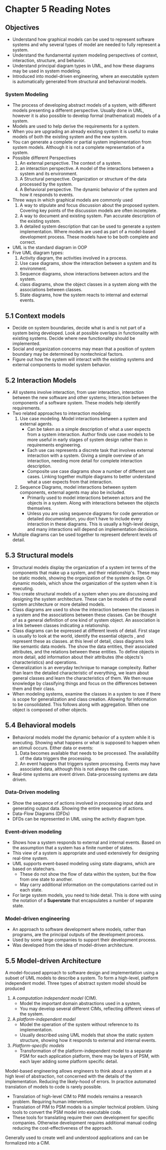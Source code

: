 <!-- Tanis Olesen 09/22/2021 -->
# Chapter 5 Reading Notes
## Objectives
* Understand how graphical models can be used to represent software systems and why several types of model are needed to fully represent a system.
* Understand the fundamental system modeling perspectives of context, interaction, structure, and behavior.
* Understand principal diagram types in UML, and how these diagrams may be used in system modeling.
* Introduced into model-driven engineering, where an executable system is automatically generated from structural and behavioral models.
  
### System Modeling
* The process of developing abstract models of a system, with different models presenting a different perspective. Usually done in UML, however it is also possible to develop formal (mathematical) models of a system.
* Models are used to help derive the requirements for a system. 
* When you are upgrading an already existing system it is useful to make models of both the existing system and the new system.
* You can generate a complete or partial system implementation from system models. Although it is not a complete representation of a system.
* Possible different Perspectives
    1. An external perspective. The context of a system.
    2. an interaction perspective. A model of the interactions between a system and its environment.
    3. A Structural perspective. Organization or structure of the data processed by the system.
    4. A Behavioral perspective. The dynamic behavior of the system and how it responds to events.
* Three ways in which graphical models are commonly used
    1. A way to stipulate and focus discussion about the proposed system. Covering key points of the discussion models are often incomplete.
    2. A way to document and existing system. Pan accurate description of the existing system.
    3. A detailed system description that can be used to generate a system implementation. Where models are used as part of a model-based development process. These models have to be both complete and correct. 
* UML is the standard diagram in OOP
* Five UML diagram types: 
    1. Activity diagram, the activities involved in a process. 
    2. Use case diagrams, show the interaction between a system and its environment.
    3. Sequence diagrams, show interactions between actors and the system.
    4. class diagrams, show the object classes in a system along with the associations between classes.
    5. State diagrams, how the system reacts to internal and external events.

## 5.1 Context models
* Decide on system boundaries, decide what is and is not part of a system being developed. Look at possible overlaps in functionality with existing systems. Decide where new functionality should be implemented.
* Social and organization concerns may mean that a position of system boundary may be determined by nontechnical factors.
* Figure out how the system will interact with the existing systems and external components to model system behavior.

## 5.2 Interaction Models
* All systems involve interaction, from user interaction, interaction between the new software and other systems; Interaction between the components of a software system. These models help identify requirements.
* Two related approaches to interaction modeling:
    1. Use case modeling. Model interactions between a system and external agents.
        * Can be taken as a simple description of what a user expects from a system interaction. Author finds use case models to be more useful in early stages of system design rather than in requirements engineering.
        * Each use cas represents a discrete task that involves external interaction with a system. Giving a simple overview of an interaction, needing more detail for complete interaction description.
        * Composite use case diagrams show a number of different use cases. Linking together multiple diagrams to better understand what a user expects from that interaction.
    2. Sequence Diagrams, model interactions between system components, external agents may also be included.
        * Primarily used to model interactions between actors and the objects in a system. Along with interactions between the objects themselves.
        * Unless you are using sequence diagrams for code generation or detailed documentation, you don't have to include every interaction in these diagrams. This is usually a high-level design, and many interactions will depend on implementation decisions.
* Multiple diagrams can be used together to represent deferent levels of detail.

## 5.3 Structural models
* Structural models display the organization of a system int terms of the components that make up a system, and their relationship's. These may be static models, showing the organization of the system design. Or dynamic models, which show the organization of the system when it is executing.
* You create structural models of a system when you are discussing and designing the system architecture. These can be models of the overall system architecture or more detailed models.
* Class diagrams are used to show the interaction between the classes in a system and the associations between these classes. Can be thought of as a general definition of one kind of system object. An association is a link between classes indicating a relationship.
* Class diagrams can be expressed at different levels of detail. First stage is usually to look at the world, identify the essential objects , and represent these as classes. at this level of detail, class diagrams look like semantic data models. The show the data entities, their associated attributes, and the relations between these entities. To define objects in more detail, add information about their attributes (the objects's characteristics) and operations. 
* Generalization is an everyday technique to manage complexity. Rather than learn the detailed characteristic of everything, we learn about general classes and learn the characteristics of them. We then reuse knowledge by classifying things and focus on the differences between them and their class.
* When modeling systems, examine the classes in a system to see if there is scope for generalization and class creation. Allowing for information to be consolidated. This follows along with aggregation. When one object is composed of other objects.
  
## 5.4 Behavioral models 
* Behavioral models model the dynamic behavior of a system while it is executing. Showing what happens or what is supposed to happen when an stimuli occurs. Either data or events:
    1. Data becomes available that needs to be processed. The availability of the data triggers the processing.
    2. An event happens that triggers system processing. Events may have associated data, although this is not always the case.
* Real-time systems are event driven. Data-processing systems are data driven.
  
### Data-Driven modeling
* Show the sequence of actions involved in processing input data and generating output data. Showing the entire sequence of actions.
* Data-Flow Diagrams (DFDs)
* DFDs can be represented in UML using the activity diagram type.
  
### Event-driven modeling
* Shows how a system responds to external and internal events. Based on the assumption that a system has a finite number of states.
* This view of a system is appropriate and used extensively for designing real-time system.
* UML supports event-based modeling using state diagrams, which are based on statechars.
   * These do not show the flow of data within the system, but the flow from one state to another.
   * May carry additional information on the computations carried out in each state.
* For large system models, you need to hide detail. This is done with using the notation of a **Superstate** that encapsulates a number of separate state.
  
### Model-driven engineering
* An approach to software development where models, rather than programs, are the principal outputs of the development process. 
* Used by some large companies to support their development process.
* Was developed from the idea of model-driven architecture.
  
## 5.5 Model-driven Architecture
A model-focused approach to software design and implementation using a subset of UML models to describe a system. To form a high-level, platform independent model. Three types of abstract system model should be produced
1. A *computation independent model* (CIM).
    * Model the important domain abstractions used in a system, 
    * You may develop several different CIMs, reflecting different views of the system.
2. A *platform-independent model*
    * Model the operation of the system without reference to its implementation.
    * Usually described using UML models that show the static system structure, showing how it responds to external and internal events.
3. *Platform-specific models*
    * Transformation of the platform-independent model to a separate PSM for each application platform, there may be layers of PSM, with each layer adding some platform specific detail.

Model-based engineering allows engineers to think about a system at a high level of abstraction, not concerned with the details of the implementation. Reducing the likely-hood of errors. In practice automated translation of models to code is rarely possible. 

* Translation of high-level CIM to PIM models remains a research problem. Requiring human intervention. 
* Translation of PIM to PSM models is a simpler technical problem. Using tools to convert the PSM model into executable code.
* These tools for translating require their own development for specific companies. Otherwise development requires additional manual coding reducing the cost-effectiveness of the approach.

Generally used to create well and understood applications and can be formalized into a CIM.